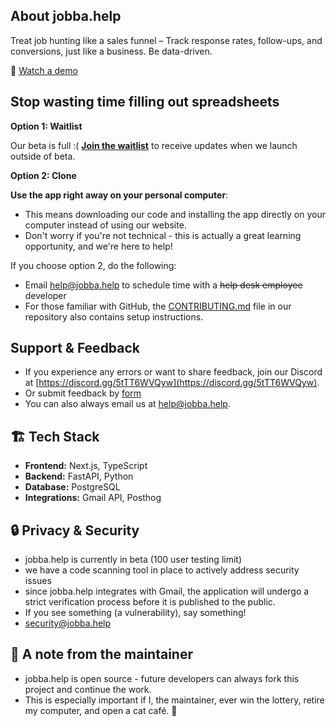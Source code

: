 ## **About jobba.help**

Treat job hunting like a sales funnel – Track response rates, follow-ups, and conversions, just like a business. Be data-driven.

🎥 [Watch a demo](https://youtube.com/shorts/YT7qzTh2Q7A?feature=share)

## **Stop wasting time filling out spreadsheets**

**Option 1: Waitlist**

Our beta is full :( **[Join the waitlist](https://dashboard.mailerlite.com/forms/1348245/149432531062621442/share)** to receive updates when we launch outside of beta.

**Option 2: Clone**

**Use the app right away on your personal computer**:
   - This means downloading our code and installing the app directly on your computer instead of using our website.
   - Don't worry if you're not technical - this is actually a great learning opportunity, and we're here to help!

If you choose option 2, do the following: 
- Email [help@jobba.help](mailto:help@jobba.help?subject=Help%20Running%20App%20On%20Personal%20Computer) to schedule time with a ~~help desk employee~~ developer
- For those familiar with GitHub, the [CONTRIBUTING.md](https://github.com/lnovitz/jobseeker-analytics/blob/main/CONTRIBUTING.md) file in our repository also contains setup instructions.

## **Support & Feedback**

- If you experience any errors or want to share feedback, join our Discord at [https://discord.gg/5tTT6WVQyw](https://discord.gg/5tTT6WVQyw).
- Or submit feedback by [form](https://docs.google.com/forms/d/e/1FAIpQLSeTJB5JDo-SNdVn2Ga3caExaYlwempeYHhWbEiao3jNCWXogQ/viewform?usp=sharing)
- You can also always email us at [help@jobba.help](mailto:help@jobba.help).

##  🏗 **Tech Stack**

- **Frontend:** Next.js, TypeScript
- **Backend:** FastAPI, Python
- **Database:** PostgreSQL
- **Integrations:** Gmail API, Posthog

## 🔒 **Privacy & Security**

- jobba.help is currently in beta (100 user testing limit)
- we have a code scanning tool in place to actively address security issues
- since jobba.help integrates with Gmail, the application will undergo a strict verification process before it is published to the public. 
- If you see something (a vulnerability), say something! 
- security@jobba.help

## 📢 **A note from the maintainer**

- jobba.help is open source - future developers can always fork this project and continue the work. 
- This is especially important if I, the maintainer, ever win the lottery, retire my computer, and open a cat café. 👀 

